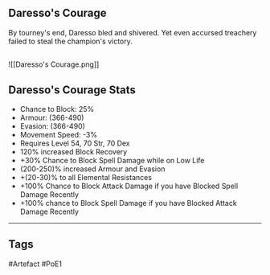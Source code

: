 ## Daresso's Courage
By tourney's end, Daresso bled and shivered.
Yet even accursed treachery failed to steal the champion's victory.
##
![[Daresso's Courage.png]]
## Daresso's Courage Stats
- Chance to Block: 25%
- Armour: (366-490)
- Evasion: (366-490)
- Movement Speed: -3%
- Requires Level 54, 70 Str, 70 Dex
- 120% increased Block Recovery
- +30% Chance to Block Spell Damage while on Low Life
- (200-250)% increased Armour and Evasion
- +(20-30)% to all Elemental Resistances
- +100% Chance to Block Attack Damage if you have Blocked Spell Damage Recently
- +100% chance to Block Spell Damage if you have Blocked Attack Damage Recently


---
## Tags
#Artefact
#PoE1
